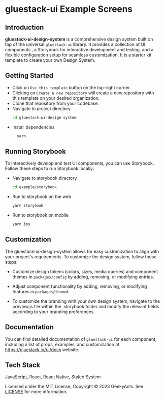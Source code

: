 # gluestack-ui Example Screens

## Introduction

**gluestack-ui-design-system** is a comprehensive design system built on top of the universal `gluestack-ui` library. It provides a collection of UI components , a Storybook for interactive development and testing, and a flexible configuration setup for seamless customization. It is a starter kit template to create your own Design System.

## Getting Started

- Click on `Use this template` button on the top-right corner.
- Clicking on `Create a new repository` will create a new repository with this template on your desired organization.
- Clone that repository from your codebase.
- Navigate to project directory
  ```bash
  cd gluestack-ui-design-system
  ```
- Install dependencies
  ```bash
    yarn
  ```

## Running Storybook

To interactively develop and test UI components, you can use Storybook. Follow these steps to run Storybook locally:

- Navigate to storybook directory

  ```bash
  cd example/storybook
  ```

- Run to storybook on the web
  ```bash
  yarn storybook
  ```
- Run to storybook on mobile
  ```bash
  yarn ios
  ```

## Customization

The gluestack-ui-design-system allows for easy customization to align with your project's requirements. To customize the design system, follow these steps:

- Customize design tokens (colors, sizes, media queries) and component themes in `packages/config` by adding, removing, or modifying entries.
- Adjust component functionality by adding, removing, or modifying features in `packages/themed`.

- To customize the branding with your own design system, navigate to the preview.js file within the .storybook folder and modify the relevant fields according to your branding preferences.

## Documentation

You can find detailed documentation of `gluestack-ui` for each component, including a list of props, examples, and customization at https://gluestack.io/ui/docs website.

## Tech Stack

JavaScript, React, React Native, Styled System

Licensed under the MIT License, Copyright © 2023 GeekyAnts. See [LICENSE](./LICENSE) for more information.
